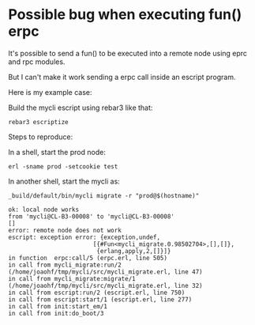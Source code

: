 # Possible bug when executing fun() erpc

It's possible to send a fun() to be executed into a remote node using eprc and rpc modules.

But I can't make it work sending a erpc call inside an escript program.

Here is my example case:

Build the mycli escript using rebar3 like that:

    rebar3 escriptize

Steps to reproduce:

In a shell, start the prod node:

    erl -sname prod -setcookie test

In another shell, start the mycli as:


    _build/default/bin/mycli migrate -r "prod@$(hostname)"

    ok: local node works
    from 'mycli@CL-B3-00008' to 'mycli@CL-B3-00008'
    []
    error: remote node does not work
    escript: exception error: {exception,undef,
                            [{#Fun<mycli_migrate.0.98502704>,[],[]},
                             {erlang,apply,2,[]}]}
    in function  erpc:call/5 (erpc.erl, line 505)
    in call from mycli_migrate:run/2 (/home/joaohf/tmp/mycli/src/mycli_migrate.erl, line 47)
    in call from mycli_migrate:migrate/1 (/home/joaohf/tmp/mycli/src/mycli_migrate.erl, line 32)
    in call from escript:run/2 (escript.erl, line 750)
    in call from escript:start/1 (escript.erl, line 277)
    in call from init:start_em/1
    in call from init:do_boot/3